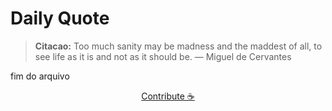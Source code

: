 # Daily Quote

> **Citacao:** Too much sanity may be madness and the maddest of all, to see life as it is and not as it should be.  — Miguel de Cervantes

fim do arquivo

<watermark-footer>
<p align="center">
  <a href="https://github.com/ruisuan/ruisuan/blob/main/contribute.md">Contribute ☕</a>
</p>
</watermark-footer>
